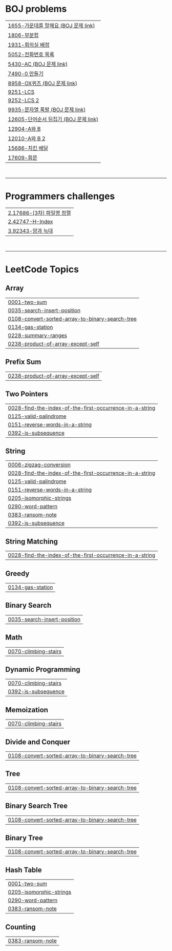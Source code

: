 # BOJ problems
|  |
| ------- |
| [1655-가운데를 말해요 (BOJ 문제 link)](https://www.acmicpc.net/problem/1655) |
| [1806-부분합](https://github.com/meraki6512/Algorithm25/tree/main/%EB%B0%B1%EC%A4%80/Gold/1806.%E2%80%85%EB%B6%80%EB%B6%84%ED%95%A9) |
| [1931-회의실 배정](https://github.com/meraki6512/Algorithm25/tree/main/%EB%B0%B1%EC%A4%80/Gold/1931.%E2%80%85%ED%9A%8C%EC%9D%98%EC%8B%A4%E2%80%85%EB%B0%B0%EC%A0%95) |
| [5052-전화번호 목록](https://github.com/meraki6512/Algorithm25/tree/main/%EB%B0%B1%EC%A4%80/Gold/5052.%E2%80%85%EC%A0%84%ED%99%94%EB%B2%88%ED%98%B8%E2%80%85%EB%AA%A9%EB%A1%9D) |
| [5430-AC (BOJ 문제 link)](https://www.acmicpc.net/problem/5430) |
| [7490-0 만들기](https://github.com/meraki6512/Algorithm25/tree/main/%EB%B0%B1%EC%A4%80/Gold/7490.%E2%80%850%E2%80%85%EB%A7%8C%EB%93%A4%EA%B8%B0) |
| [8958-OX퀴즈 (BOJ 문제 link)](https://www.acmicpc.net/problem/8958) |
| [9251-LCS](https://github.com/meraki6512/Algorithm25/tree/main/%EB%B0%B1%EC%A4%80/Gold/9251.%E2%80%85LCS) |
| [9252-LCS 2](https://github.com/meraki6512/Algorithm25/tree/main/%EB%B0%B1%EC%A4%80/Gold/9252.%E2%80%85LCS%E2%80%852) |
| [9935-문자열 폭발 (BOJ 문제 link)](https://www.acmicpc.net/problem/9935) |
| [12605-단어순서 뒤집기 (BOJ 문제 link)](https://www.acmicpc.net/problem/12605) |
| [12904-A와 B](https://github.com/meraki6512/Algorithm25/tree/main/%EB%B0%B1%EC%A4%80/Gold/12904.%E2%80%85A%EC%99%80%E2%80%85B) |
| [12010-A와 B 2](https://github.com/meraki6512/Algorithm25/tree/main/%EB%B0%B1%EC%A4%80/Gold/12919.%E2%80%85A%EC%99%80%E2%80%85B%E2%80%852) |
| [15686-치킨 배달](https://github.com/meraki6512/Algorithm25/tree/main/%EB%B0%B1%EC%A4%80/Gold/15686.%E2%80%85%EC%B9%98%ED%82%A8%E2%80%85%EB%B0%B0%EB%8B%AC) |
| [17609-회문](https://github.com/meraki6512/Algorithm25/tree/main/%EB%B0%B1%EC%A4%80/Gold/17609.%E2%80%85%ED%9A%8C%EB%AC%B8) |

</br>

---

# Programmers challenges
|  |
| ------- |
| [2.17686-[3차] 파일명 정렬](https://github.com/meraki6512/Algorithm25/tree/main/%ED%94%84%EB%A1%9C%EA%B7%B8%EB%9E%98%EB%A8%B8%EC%8A%A4/2/17686.%E2%80%85%EF%BC%BB3%EC%B0%A8%EF%BC%BD%E2%80%85%ED%8C%8C%EC%9D%BC%EB%AA%85%E2%80%85%EC%A0%95%EB%A0%AC) |
| [2.42747-H-Index](https://github.com/meraki6512/Algorithm25/tree/main/%ED%94%84%EB%A1%9C%EA%B7%B8%EB%9E%98%EB%A8%B8%EC%8A%A4/2/42747.%E2%80%85H%EF%BC%8DIndex) |
| [3.92343-양과 늑대](https://github.com/meraki6512/Algorithm25/tree/main/%ED%94%84%EB%A1%9C%EA%B7%B8%EB%9E%98%EB%A8%B8%EC%8A%A4/3/92343.%E2%80%85%EC%96%91%EA%B3%BC%E2%80%85%EB%8A%91%EB%8C%80) |

</br>

---

<!---LeetCode Topics Start-->
# LeetCode Topics
## Array
|  |
| ------- |
| [0001-two-sum](https://github.com/meraki6512/Algorithm25/tree/master/0001-two-sum) |
| [0035-search-insert-position](https://github.com/meraki6512/Algorithm25/tree/master/0035-search-insert-position) |
| [0108-convert-sorted-array-to-binary-search-tree](https://github.com/meraki6512/Algorithm25/tree/master/0108-convert-sorted-array-to-binary-search-tree) |
| [0134-gas-station](https://github.com/meraki6512/Algorithm25/tree/master/0134-gas-station) |
| [0228-summary-ranges](https://github.com/meraki6512/Algorithm25/tree/master/0228-summary-ranges) |
| [0238-product-of-array-except-self](https://github.com/meraki6512/Algorithm25/tree/master/0238-product-of-array-except-self) |
## Prefix Sum
|  |
| ------- |
| [0238-product-of-array-except-self](https://github.com/meraki6512/Algorithm25/tree/master/0238-product-of-array-except-self) |
## Two Pointers
|  |
| ------- |
| [0028-find-the-index-of-the-first-occurrence-in-a-string](https://github.com/meraki6512/Algorithm25/tree/master/0028-find-the-index-of-the-first-occurrence-in-a-string) |
| [0125-valid-palindrome](https://github.com/meraki6512/Algorithm25/tree/master/0125-valid-palindrome) |
| [0151-reverse-words-in-a-string](https://github.com/meraki6512/Algorithm25/tree/master/0151-reverse-words-in-a-string) |
| [0392-is-subsequence](https://github.com/meraki6512/Algorithm25/tree/master/0392-is-subsequence) |
## String
|  |
| ------- |
| [0006-zigzag-conversion](https://github.com/meraki6512/Algorithm25/tree/master/0006-zigzag-conversion) |
| [0028-find-the-index-of-the-first-occurrence-in-a-string](https://github.com/meraki6512/Algorithm25/tree/master/0028-find-the-index-of-the-first-occurrence-in-a-string) |
| [0125-valid-palindrome](https://github.com/meraki6512/Algorithm25/tree/master/0125-valid-palindrome) |
| [0151-reverse-words-in-a-string](https://github.com/meraki6512/Algorithm25/tree/master/0151-reverse-words-in-a-string) |
| [0205-isomorphic-strings](https://github.com/meraki6512/Algorithm25/tree/master/0205-isomorphic-strings) |
| [0290-word-pattern](https://github.com/meraki6512/Algorithm25/tree/master/0290-word-pattern) |
| [0383-ransom-note](https://github.com/meraki6512/Algorithm25/tree/master/0383-ransom-note) |
| [0392-is-subsequence](https://github.com/meraki6512/Algorithm25/tree/master/0392-is-subsequence) |
## String Matching
|  |
| ------- |
| [0028-find-the-index-of-the-first-occurrence-in-a-string](https://github.com/meraki6512/Algorithm25/tree/master/0028-find-the-index-of-the-first-occurrence-in-a-string) |
## Greedy
|  |
| ------- |
| [0134-gas-station](https://github.com/meraki6512/Algorithm25/tree/master/0134-gas-station) |
## Binary Search
|  |
| ------- |
| [0035-search-insert-position](https://github.com/meraki6512/Algorithm25/tree/master/0035-search-insert-position) |
## Math
|  |
| ------- |
| [0070-climbing-stairs](https://github.com/meraki6512/Algorithm25/tree/master/0070-climbing-stairs) |
## Dynamic Programming
|  |
| ------- |
| [0070-climbing-stairs](https://github.com/meraki6512/Algorithm25/tree/master/0070-climbing-stairs) |
| [0392-is-subsequence](https://github.com/meraki6512/Algorithm25/tree/master/0392-is-subsequence) |
## Memoization
|  |
| ------- |
| [0070-climbing-stairs](https://github.com/meraki6512/Algorithm25/tree/master/0070-climbing-stairs) |
## Divide and Conquer
|  |
| ------- |
| [0108-convert-sorted-array-to-binary-search-tree](https://github.com/meraki6512/Algorithm25/tree/master/0108-convert-sorted-array-to-binary-search-tree) |
## Tree
|  |
| ------- |
| [0108-convert-sorted-array-to-binary-search-tree](https://github.com/meraki6512/Algorithm25/tree/master/0108-convert-sorted-array-to-binary-search-tree) |
## Binary Search Tree
|  |
| ------- |
| [0108-convert-sorted-array-to-binary-search-tree](https://github.com/meraki6512/Algorithm25/tree/master/0108-convert-sorted-array-to-binary-search-tree) |
## Binary Tree
|  |
| ------- |
| [0108-convert-sorted-array-to-binary-search-tree](https://github.com/meraki6512/Algorithm25/tree/master/0108-convert-sorted-array-to-binary-search-tree) |
## Hash Table
|  |
| ------- |
| [0001-two-sum](https://github.com/meraki6512/Algorithm25/tree/master/0001-two-sum) |
| [0205-isomorphic-strings](https://github.com/meraki6512/Algorithm25/tree/master/0205-isomorphic-strings) |
| [0290-word-pattern](https://github.com/meraki6512/Algorithm25/tree/master/0290-word-pattern) |
| [0383-ransom-note](https://github.com/meraki6512/Algorithm25/tree/master/0383-ransom-note) |
## Counting
|  |
| ------- |
| [0383-ransom-note](https://github.com/meraki6512/Algorithm25/tree/master/0383-ransom-note) |
<!---LeetCode Topics End-->
